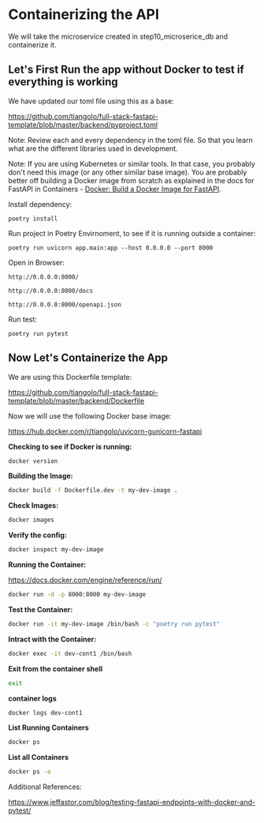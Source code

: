 # Containerizing the API

We will take the microservice created in step10_microserice_db and containerize it.

## Let's First Run the app without Docker to test if everything is working

We have updated our toml file using this as a base:

https://github.com/tiangolo/full-stack-fastapi-template/blob/master/backend/pyproject.toml

Note: Review each and every dependency in the toml file. So that you learn what are the different libraries used in development.


Note: If you are using Kubernetes or similar tools. In that case, you probably don't need this image (or any other similar base image). You are probably better off building a Docker image from scratch as explained in the docs for FastAPI in Containers - [Docker: Build a Docker Image for FastAPI](https://fastapi.tiangolo.com/deployment/docker/#replication-number-of-processes).

Install dependency:

    poetry install

Run project in Poetry Envirnoment, to see if it is running outside a container:

    poetry run uvicorn app.main:app --host 0.0.0.0 --port 8000

Open in Browser:

    http://0.0.0.0:8000/

    http://0.0.0.0:8000/docs

    http://0.0.0.0:8000/openapi.json

Run test:

    poetry run pytest


## Now Let's Containerize the App

We are using this Dockerfile template:

https://github.com/tiangolo/full-stack-fastapi-template/blob/master/backend/Dockerfile

Now we will use the following Docker base image:

https://hub.docker.com/r/tiangolo/uvicorn-gunicorn-fastapi


**Checking to see if Docker is running:**

```bash
docker version
```

**Building the Image:**

```bash
docker build -f Dockerfile.dev -t my-dev-image .
```

**Check Images:**

```bash
docker images
```

**Verify the config:**

```bash
docker inspect my-dev-image
```

**Running the Container:**

https://docs.docker.com/engine/reference/run/

```bash
docker run -d -p 8000:8000 my-dev-image
```

**Test the Container:**

```bash
docker run -it my-dev-image /bin/bash -c "poetry run pytest"
```

**Intract with the Container:**

```bash
docker exec -it dev-cont1 /bin/bash
```

**Exit from the container shell**
```bash
exit
```

**container logs**
```bash
docker logs dev-cont1
```

**List Running Containers**

```bash
docker ps
```

**List all Containers**

```bash
docker ps -a
```


Additional References:

https://www.jeffastor.com/blog/testing-fastapi-endpoints-with-docker-and-pytest/






